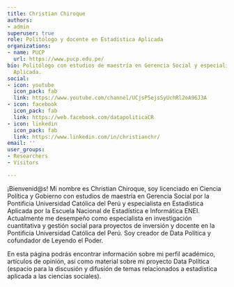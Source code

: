 ```yaml
---
title: Christian Chiroque
authors:
- admin
superuser: true
role: Politólogo y docente en Estadística Aplicada
organizations:
- name: PUCP
  url: https://www.pucp.edu.pe/
bio: Politólogo con estudios de maestría en Gerencia Social y especialista de Estadística
  Aplicada.
social:
- icon: youtube
  icon_pack: fab
  link: https://www.youtube.com/channel/UCjsP5ejsSyUchRl2oA96J3A
- icon: facebook
  icon_pack: fab
  link: https://web.facebook.com/datapoliticaCR
- icon: linkedin
  icon_pack: fab
  link: https://www.linkedin.com/in/christianchr/
email: ''
user_groups:
- Researchers
- Visitors

---
```

¡Bienvenid@s! Mi nombre es Christian Chiroque, soy licenciado en Ciencia Política y Gobierno con estudios de maestría en Gerencia Social por la Pontificia Universidad Católica del Perú y especialista en Estadística Aplicada por la Escuela Nacional de Estadística e Informática ENEI. Actualmente me desempeño como especialista en investigación cuantitativa y gestión social para proyectos de inversión y docente en la Pontificia Universidad Católica del Perú. Soy creador de Data Política y cofundador de Leyendo el Poder.

En esta página podrás encontrar información sobre mi perfil académico, artículos de opinión, así como material sobre mi proyecto Data Política (espacio para la discusión y difusión de temas relacionados a estadística aplicada a las ciencias sociales).